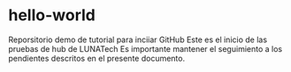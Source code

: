 # hello-world
Reporsitorio demo de tutorial para inciiar GitHub
Este es el inicio de las pruebas de hub de LUNATech 
Es importante mantener el seguimiento a los pendientes descritos en el presente documento.
